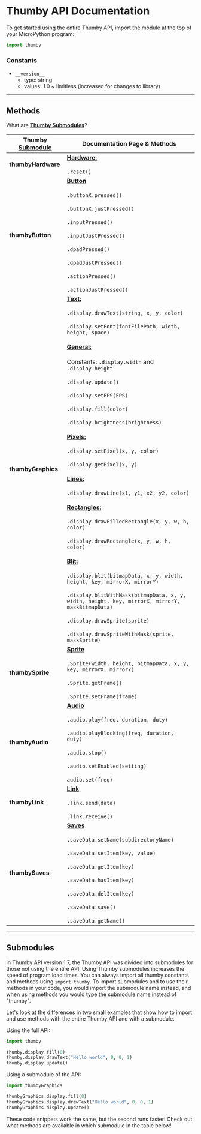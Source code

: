 # Thumby API Documentation

To get started using the entire Thumby API, import the module at the top of your MicroPython program:

```py
import thumby
```

### Constants

* `__version__`
    * type: string
    * values: 1.0 ~ limitless (increased for changes to library)


---

## Methods

What are [**Thumby Submodules**](/API/Get-Started/#submodules)? 

<style>
   .md-typeset table:not([class]) {
      display: table;
      font-family: Roboto;
      font-size: 13pt;
   } 
</style>


| Thumby [**Submodule**](/API/Get-Started/#submodules)  	             | Documentation Page & Methods   	              |
|---------------------------------|------------------------------------------------|
| **thumbyHardware**              |[**Hardware:**](/API/Hardware/) <br><br> `.reset()`|
| **thumbyButton**                |[**Button**](/API/Buttons/) <br><br> `.buttonX.pressed()`<br><br>`.buttonX.justPressed()` <br><br> `.inputPressed()` <br><br> `.inputJustPressed()` <br><br> `.dpadPressed()` <br><br> `.dpadJustPressed()` <br><br> `.actionPressed()` <br><br> `.actionJustPressed()`|
| **thumbyGraphics**              |[**Text:**](/API/Text-and-Font/) <br><br>`.display.drawText(string, x, y, color)`<br><br>`.display.setFont(fontFilePath, width, height, space)` <br><br> [**General:**](/API/Graphics/) <br><br> Constants: `.display.width` and `.display.height` <br><br> `.display.update()`<br><br>`.display.setFPS(FPS)`<br><br>`.display.fill(color)`<br><br>`.display.brightness(brightness)` <br><br> [**Pixels:**](/API/Pixels/) <br><br> `.display.setPixel(x, y, color)`<br><br>`.display.getPixel(x, y)` <br><br> [**Lines:**](/API/Lines/) <br><br> `.display.drawLine(x1, y1, x2, y2, color)` <br><br> [**Rectangles:**](/API/Rectangles/) <br><br> `.display.drawFilledRectangle(x, y, w, h, color)`<br><br>`.display.drawRectangle(x, y, w, h, color)` <br><br> [**Blit:**](/API/Blit-Draw/) <br><br> `.display.blit(bitmapData, x, y, width, height, key, mirrorX, mirrorY)`<br><br>`.display.blitWithMask(bitmapData, x, y, width, height, key, mirrorX, mirrorY, maskBitmapData)`<br><br>`.display.drawSprite(sprite)`<br><br>`.display.drawSpriteWithMask(sprite, maskSprite)`  |
| **thumbySprite**                |[**Sprite**](/API/Sprites/) <br><br> `.Sprite(width, height, bitmapData, x, y, key, mirrorX, mirrorY)`<br><br>`.Sprite.getFrame()`<br><br>`.Sprite.setFrame(frame)`|
| **thumbyAudio**                 |[**Audio**](/API/Audio/)  <br><br> `.audio.play(freq, duration, duty)`<br><br>`.audio.playBlocking(freq, duration, duty)`<br><br>`.audio.stop()`<br><br>`.audio.setEnabled(setting)`<br><br> `audio.set(freq)`|
| **thumbyLink**                  |[**Link**](/API/Link/) <br><br> `.link.send(data)`<br><br>`.link.receive()` |
|  **thumbySaves**                |[**Saves**](/API/Save-Files/) <br><br> `.saveData.setName(subdirectoryName)` <br><br> `.saveData.setItem(key, value)` <br><br> `.saveData.getItem(key)` <br><br> `.saveData.hasItem(key)` <br><br> `.saveData.delItem(key)` <br><br> `.saveData.save()` <br><br> `.saveData.getName()`  |

---

## Submodules

In Thumby API version 1.7, the Thumby API was divided into submodules for those not using the entire API. Using Thumby submodules increases the speed of program load times. You can always import all thumby constants and methods using `import thumby`. To import submodules and to use their methods in your code, you would import the submodule name instead, and when using methods you would type the submodule name instead of "thumby". 

Let's look at the differences in two small examples that show how to import and use methods with the entire Thumby API and with a submodule. 

Using the full API:
```py
import thumby

thumby.display.fill(0)
thumby.display.drawText("Hello world", 0, 0, 1)
thumby.display.update()
```

Using a submodule of the API:
```py
import thumbyGraphics

thumbyGraphics.display.fill(0)
thumbyGraphics.display.drawText("Hello world", 0, 0, 1)
thumbyGraphics.display.update()
```

These code snippets work the same, but the second runs faster! Check out what methods are available in which submodule in the table below!